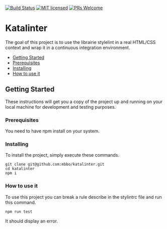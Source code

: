 [![Build Status](https://travis-ci.org/mbbo/katalinter.svg?branch=master)](https://travis-ci.org/mbbo/katalinter)
[![MIT licensed](https://img.shields.io/badge/license-MIT-blue.svg)](./LICENSE)
[![PRs Welcome](https://img.shields.io/badge/PRs-welcome-brightgreen.svg)](./.github/PULL_REQUEST_TEMPLATE.md)

# Katalinter

The goal of this project is to use the librairie stylelint in a real HTML/CSS context and wrap it in a continuous integration environment.

 - [Getting Started](#gs)
 - [Prerequisites](#prerequisites)
 - [Installing](#installing)
 - [How to use it](#howToUseIt)

## <a name="gs"></a> Getting Started

These instructions will get you a copy of the project up and running on your local machine for development and testing purposes.

### <a name="prerequisites"></a> Prerequisites

You need to have npm install on your system.

### <a name="installing"></a> Installing

To install the project, simply execute these commands.
```
git clone git@github.com:mbbo/katalinter.git
cd katalinter
npm i
```

### <a name="howToUseIt"></a> How to use it

To use this project you can break a rule describe in the stylintrc file and run this command.

```
npm run test
```

It should display an error.